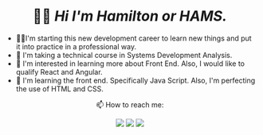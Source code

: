 <h1 align = center  width>
👋🏻 <em> Hi I'm Hamilton or HAMS. </em>
</h1>
<ul>
 <li> 🖖🏻I'm starting this new development career to learn new things and put it into practice in a professional way. 
 <li> 📝 I'm taking a technical course in Systems Development Analysis.
 <li> 👀 I'm interested in learning more about Front End. Also, I would like to qualify React and Angular.
 <li> 🌱 I'm learning the front end. Specifically Java Script. Also, I'm perfecting the use of HTML and CSS.
</ul>
 <div align = 'center'>
  <p>📫 How to reach me: </p>
  <a href = "https://mail.google.com/mail/u/0/?tab=rm&ogbl#inbox?compose=CllgCHrhVSwZQbpkLdfzbhWVvQSCsPSNvpzFvgQhhlKknJmPLRHwxZhBFXDZLcNTPsLksCFlJwg"><img src="https://img.shields.io/badge/Gmail-D14836?style=for-the-badge&logo=gmail&logoColor=white" target="_blank" rel="noopener noreferrer"></a>
  <a href="https://www.linkedin.com/in/hamilton-rodrigues/" target="_blank" rel="noopener noreferrer"><img src="https://img.shields.io/badge/-LinkedIn-%230077B5?style=for-the-badge&logo=linkedin&logoColor=white" target="_blank"></a>
  <a href="https://www.instagram.com/hams_rodrigues/" target="_blank" rel="noopener noreferrer"><img src="https://img.shields.io/badge/-Instagram-%23E4405F?style=for-the-badge&logo=instagram&logoColor=white" target="_blank"></a>
 </div>
